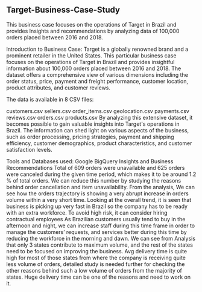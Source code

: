 ## **Target-Business-Case-Study**
This business case focuses on the operations of Target in Brazil and provides Insights and recommendations by analyzing data of 100,000 orders placed between 2016 and 2018.

Introduction to Business Case:
Target is a globally renowned brand and a prominent retailer in the United States. This particular business case focuses on the operations of Target in Brazil and provides insightful information about 100,000 orders placed between 2016 and 2018. The dataset offers a comprehensive view of various dimensions including the order status, price, payment and freight performance, customer location, product attributes, and customer reviews.



The data is available in 8 CSV files:

customers.csv
sellers.csv
order_items.csv
geolocation.csv
payments.csv
reviews.csv
orders.csv
products.csv
By analyzing this extensive dataset, it becomes possible to gain valuable insights into Target's operations in Brazil. The information can shed light on various aspects of the business, such as order processing, pricing strategies, payment and shipping efficiency, customer demographics, product characteristics, and customer satisfaction levels.

Tools and Databases used:
Google BigQuery
Insights and Business Recommendations
Total of 609 orders were unavailable and 625 orders were canceled during the given time period, which makes it to be around 1.2 % of total orders. We can reduce this number by studying the reasons behind order cancellation and item unavailability.
From the analysis, We can see how the orders trajectory is showing a very abrupt increase in orders volume within a very short time. Looking at the overall trend, it is seen that business is picking up very fast in Brazil so the company has to be ready with an extra workforce. To avoid high risk, it can consider hiring contractual employees
As Brazilian customers usually tend to buy in the afternoon and night, we can increase staff during this time frame in order to manage the customers’ requests, and services better during this time by reducing the workforce in the morning and dawn.
We can see from Analysis that only 3 states contribute to maximum volume, and the rest of the states need to be focused on improving the business.
Avg delivery time is quite high for most of those states from where the company is receiving quite less volume of orders, detailed study is needed further for checking the other reasons behind such a low volume of orders from the majority of states. Huge delivery time can be one of the reasons and need to work on it.
